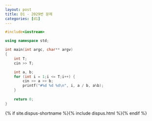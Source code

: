 ```yaml
---
layout: post
title: D1 - 2029번 문제
categories: [d1]
---
```


```cpp
#include<iostream>

using namespace std;

int main(int argc, char** argv)
{
	int T;
	cin >> T;

	int a, b;
	for (int i = 1;i <= T;i++) {
		cin >> a >> b;
		printf("#%d %d %d\n", i, a / b, a%b);
	}
	
	return 0;
}
```

{% if site.dispus-shortname %}{% include dispus.html %}{% endif %}